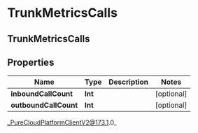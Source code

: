 # TrunkMetricsCalls

## TrunkMetricsCalls

## Properties

|Name | Type | Description | Notes|
|------------ | ------------- | ------------- | -------------|
| **inboundCallCount** | **Int** |  | [optional] |
| **outboundCallCount** | **Int** |  | [optional] |



_PureCloudPlatformClientV2@173.1.0_
